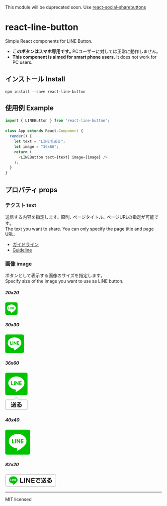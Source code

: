 This module will be duprecated soon. Use [react-social-sharebuttons](https://github.com/uraway/react-social-sharebuttons)


# react-line-button
Simple React components for LINE Button.


- **このボタンはスマホ専用です｡** PCユーザーに対しては正常に動作しません｡
- **This component is aimed for smart phone users.** It does not work for PC users.

## インストール Install
```
npm install --save react-line-button
```

## 使用例 Example
```javascript
import { LINEButton } from 'react-line-button';

class App extends React.Component {
  render() {
    let text = "LINEで送る";
    let image = "36x60";
    return (
      <LINEButton text={text} image={image} />
    );
  }
}
```

## プロパティ props

### テクスト text

送信する内容を指定します｡ 原則､ ページタイトル､ ページURLの指定が可能です｡<br>
The text you want to share. You can only specify the page title and page URL.

- [ガイドライン](https://media.line.me/guideline/ja/)
- [Guideline](https://media.line.me/guideline/en/)

### 画像 image

ボタンとして表示する画像のサイズを指定します｡<br>
Specify size of the image you want to use as LINE button.

##### 20x20
![20x20](./images/linebutton_20x20.png)

##### 30x30
![30x30](./images/linebutton_30x30.png)

##### 36x60
![36x60](./images/linebutton_36x60.png)

##### 40x40
![40x40](./images/linebutton_40x40.png)

##### 82x20
![82x20](./images/linebutton_82x20.png)

---
MIT licensed
